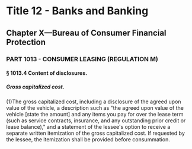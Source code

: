 
# Title 12 - Banks and Banking
## Chapter X—Bureau of Consumer Financial Protection
### PART 1013 - CONSUMER LEASING (REGULATION M)
#### § 1013.4 Content of disclosures.
##### Gross capitalized cost.

(1)The gross capitalized cost, including a disclosure of the agreed upon value of the vehicle, a description such as "the agreed upon value of the vehicle [state the amount] and any items you pay for over the lease term (such as service contracts, insurance, and any outstanding prior credit or lease balance)," and a statement of the lessee's option to receive a separate written itemization of the gross capitalized cost. If requested by the lessee, the itemization shall be provided before consummation.
